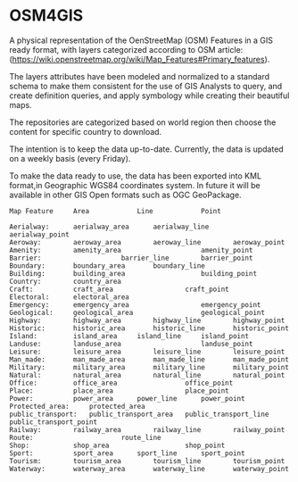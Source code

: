 # OSM4GIS
A physical representation of the OenStreetMap (OSM) Features in a GIS ready format, with layers categorized according to OSM article: (https://wiki.openstreetmap.org/wiki/Map_Features#Primary_features).

The layers attributes have been modeled and normalized to a standard schema to make them consistent for the use of GIS Analysts to query, and create definition queries, and apply symbology while creating their beautiful maps.

The repositories are categorized based on world region then choose the content for specific country to download.

The intention is to keep the data up-to-date.
Currently, the data is updated on a weekly basis (every Friday).

To make the data ready to use, the data has been exported into KML format,in Geographic WGS84 coordinates system.
In future it will be available in other GIS Open formats such as OGC GeoPackage.


```
Map Feature		Area			Line			Point
                                                                                
Aerialway:		aerialway_area		aerialway_line		aerialway_point
Aeroway:		aeroway_area		aeroway_line		aeroway_point
Amenity:		amenity_area					amenity_point
Barrier:					barrier_line		barrier_point
Boundary:		boundary_area		boundary_line	
Building:		building_area					building_point
Country:		country_area		
Craft:			craft_area					craft_point
Electoral:		electoral_area		
Emergency:		emergency_area					emergency_point
Geological:		geological_area					geological_point
Highway:		highway_area		highway_line		highway_point
Historic:		historic_area		historic_line		historic_point
Island:			island_area		island_line		island_point
Landuse:		landuse_area					landuse_point
Leisure:		leisure_area		leisure_line		leisure_point
Man_made:		man_made_area		man_made_line		man_made_point
Military:		military_area		military_line		military_point
Natural:		natural_area		natural_line		natural_point
Office:			office_area					office_point
Place:			place_area					place_point
Power:			power_area		power_line		power_point
Protected_area:		protected_area		
public_transport:	public_transport_area	public_transport_line	public_transport_point
Railway:		railway_area		railway_line		railway_point
Route:						route_line	
Shop:			shop_area					shop_point
Sport:			sport_area		sport_line		sport_point
Tourism:		tourism_area		tourism_line		tourism_point
Waterway:		waterway_area		waterway_line		waterway_point
```